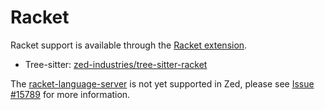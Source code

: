 # Racket

Racket support is available through the [Racket extension](https://github.com/zed-extensions/racket).

- Tree-sitter: [zed-industries/tree-sitter-racket](https://github.com/zed-industries/tree-sitter-racket)

The [racket-language-server](https://docs.racket-lang.org/racket-language-server/index.html) is not yet supported in Zed, please see [Issue #15789](https://github.com/zed-industries/zed/issues/15789) for more information.
